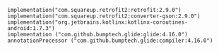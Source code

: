 
    implementation("com.squareup.retrofit2:retrofit:2.9.0")
    implementation("com.squareup.retrofit2:converter-gson:2.9.0")
    implementation("org.jetbrains.kotlinx:kotlinx-coroutines-android:1.7.3")
    implementation ("com.github.bumptech.glide:glide:4.16.0")
    annotationProcessor ("com.github.bumptech.glide:compiler:4.16.0")
